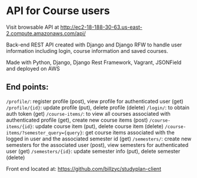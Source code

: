 # API for Course users
Visit browsable API at http://ec2-18-188-30-63.us-east-2.compute.amazonaws.com/api/

Back-end REST API created with Django and Django RFW to handle user information including login, course information and saved courses.

Made with Python, Django, Django Rest Framework, Vagrant, JSONField and deployed on AWS

## End points:
`/profile/`: register profile (post), view profile for authenticated user (get)
`/profile/{id}`: update profile (put), delete profile (delete)
`/login/`: to obtain auth token (get)
`/course-items/`: to view all courses associated with authenticated profile (get), create new course items (post)
`/course-items/{id}`: update course item (put), delete course item (delete)
`/course-items/?semester_query={query}`: get course items associated with the logged in user and the associated semester id (get)
`/semesters/`: create new semesters for the associated user (post), view semesters for authenticated user (get)
`/semesters/{id}`: update semester info (put), delete semester (delete)

Front end located at: https://github.com/billzyc/studyplan-client
